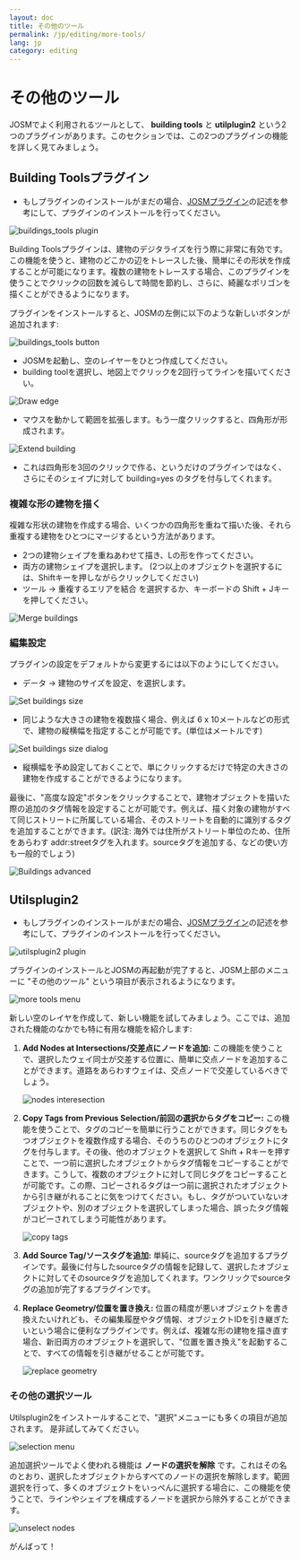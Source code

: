 ```yaml
---
layout: doc
title: その他のツール
permalink: /jp/editing/more-tools/
lang: jp
category: editing
---
```


その他のツール
============
JOSMでよく利用されるツールとして、 **building tools** と **utilplugin2** という2つのプラグインがあります。このセクションでは、この2つのプラグインの機能を詳しく見てみましょう。

Building Toolsプラグイン
--------------------------
-   もしプラグインのインストールがまだの場合、[JOSMプラグイン](/jp/editing/josm-plugins)の記述を参考にして、プラグインのインストールを行ってください。

![buildings_tools plugin][]

Building Toolsプラグインは、建物のデジタライズを行う際に非常に有効です。この機能を使うと、建物のどこかの辺をトレースした後、簡単にその形状を作成することが可能になります。複数の建物をトレースする場合、このプラグインを使うことでクリックの回数を減らして時間を節約し、さらに、綺麗なポリゴンを描くことができるようになります。

プラグインをインストールすると、JOSMの左側に以下のような新しいボタンが追加されます:

![buildings_tools button][]

-   JOSMを起動し、空のレイヤーをひとつ作成してください。
-   building toolを選択し、地図上でクリックを2回行ってラインを描いてください。

![Draw edge][]

-   マウスを動かして範囲を拡張します。もう一度クリックすると、四角形が形成されます。

![Extend building][]

-   これは四角形を3回のクリックで作る、というだけのプラグインではなく、さらにそのシェイプに対して building=yes のタグを付与してくれます。

### 複雑な形の建物を描く
複雑な形状の建物を作成する場合、いくつかの四角形を重ねて描いた後、それら重複する建物をひとつにマージするという方法があります。

-   2つの建物シェイプを重ねあわせて描き、Lの形を作ってください。
-   両方の建物シェイプを選択します。 (2つ以上のオブジェクトを選択するには、Shiftキーを押しながらクリックしてください)
-   ツール -> 重複するエリアを結合 を選択するか、キーボードの Shift + Jキーを押してください。

![Merge buildings][]

### 編集設定
プラグインの設定をデフォルトから変更するには以下のようにしてください。

-   データ -> 建物のサイズを設定、を選択します。

![Set buildings size][]

-   同じような大きさの建物を複数描く場合、例えば 6 x 10メートルなどの形式で、建物の縦横幅を指定することが可能です。(単位はメートルです)

![Set buildings size dialog][]

-   縦横幅を予め設定しておくことで、単にクリックするだけで特定の大きさの建物を作成することができるようになります。

最後に、"高度な設定"ボタンをクリックすることで、建物オブジェクトを描いた際の追加のタグ情報を設定することが可能です。例えば、描く対象の建物がすべて同じストリートに所属している場合、そのストリートを自動的に識別するタグを追加することができます。(訳注: 海外では住所がストリート単位のため、住所をあらわす addr:streetタグを入れます。sourceタグを追加する、などの使い方も一般的でしょう)

![Buildings advanced][]

Utilsplugin2
-------------
-   もしプラグインのインストールがまだの場合、[JOSMプラグイン](/jp/editing/josm-plugins)の記述を参考にして、プラグインのインストールを行ってください。

![utilsplugin2 plugin][]

プラグインのインストールとJOSMの再起動が完了すると、JOSM上部のメニューに "その他のツール" という項目が表示されるようになります。

![more tools menu][]

新しい空のレイヤを作成して、新しい機能を試してみましょう。ここでは、追加された機能のなかでも特に有用な機能を紹介します:

1.  **Add Nodes at Intersections/交差点にノードを追加:**  この機能を使うことで、選択したウェイ同士が交差する位置に、簡単に交点ノードを追加することができます。道路をあらわすウェイは、交点ノードで交差しているべきでしょう。

    ![nodes interesection][]

2.  **Copy Tags from Previous Selection/前回の選択からタグをコピー:**  この機能を使うことで、タグのコピーを簡単に行うことができます。同じタグをもつオブジェクトを複数作成する場合、そのうちのひとつのオブジェクトにタグを付与します。その後、他のオブジェクトを選択して Shift + Rキーを押すことで、一つ前に選択したオブジェクトからタグ情報をコピーすることができます。こうして、複数のオブジェクトに対して同じタグをコピーすることが可能です。この際、コピーされるタグは一つ前に選択されたオブジェクトから引き継がれることに気をつけてください。もし、タグがついていないオブジェクトや、別のオブジェクトを選択してしまった場合、誤ったタグ情報がコピーされてしまう可能性があります。

    ![copy tags][]

3.  **Add Source Tag/ソースタグを追加:** 単純に、sourceタグを追加するプラグインです。最後に付与したsourceタグの情報を記録して、選択したオブジェクトに対してそのsourceタグを追加してくれます。ワンクリックでsourceタグの追加が完了するプラグインです。

4.  **Replace Geometry/位置を置き換え:** 位置の精度が悪いオブジェクトを書き換えたいけれども、その編集履歴やタグ情報、オブジェクトIDを引き継ぎたいという場合に便利なプラグインです。例えば、複雑な形の建物を描き直す場合、新旧両方のオブジェクトを選択して、"位置を置き換え"を起動することで、すべての情報を引き継がせることが可能です。

    ![replace geometry][]


### その他の選択ツール
Utilsplugin2をインストールすることで、"選択"メニューにも多くの項目が追加されます。
是非試してみてください。

![selection menu][]

追加選択ツールでよく使われる機能は **ノードの選択を解除** です。これはその名のとおり、選択したオブジェクトからすべてのノードの選択を解除します。範囲選択を行って、多くのオブジェクトをいっぺんに選択する場合に、この機能を使うことで、ラインやシェイプを構成するノードを選択から除外することができます。

![unselect nodes][]

がんばって！



[buildings_tools plugin]: /images/jp/editing/josm-more-tools/buildings_tools-plugin.png
[buildings_tools button]: /images/jp/editing/josm-more-tools/buildings_tools-button.png
[Draw edge]: /images/jp/editing/josm-more-tools/draw-edge.png
[Extend building]: /images/jp/editing/josm-more-tools/extend-building.png
[Merge buildings]: /images/jp/editing/josm-more-tools/merge-buildings.png
[Set buildings size]: /images/jp/editing/josm-more-tools/set-buildings-size.png
[Set buildings size dialog]: /images/jp/editing/josm-more-tools/set-buildings-size-dialog.png
[Buildings advanced]: /images/jp/editing/josm-more-tools/buildings-advanced.png
[utilsplugin2 plugin]: /images/jp/editing/josm-more-tools/utilsplugin2-plugin.png
[more tools menu]: /images/jp/editing/josm-more-tools/more-tools-menu.png
[nodes interesection]: /images/jp/editing/josm-more-tools/utilsplugin2-nodes-intersection.png
[copy tags]: /images/jp/editing/josm-more-tools/utilsplugin2-copy-tags.png
[replace geometry]: /images/jp/editing/josm-more-tools/utilsplugin2-replace-geometry.png
[selection menu]: /images/jp/editing/josm-more-tools/selection-menu.png
[unselect nodes]: /images/jp/editing/josm-more-tools/utilsplugin2-unselect-nodes.png


